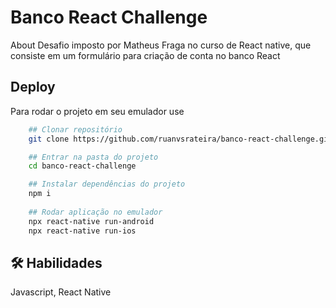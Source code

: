 
# Banco React Challenge

About
Desafio imposto por Matheus Fraga no curso de React native, que consiste em um formulário para criação de conta no banco React


## Deploy

Para rodar o projeto em seu emulador use

```bash
    ## Clonar repositório
    git clone https://github.com/ruanvsrateira/banco-react-challenge.git

    ## Entrar na pasta do projeto
    cd banco-react-challenge

    ## Instalar dependências do projeto
    npm i 
    
    ## Rodar aplicação no emulador
    npx react-native run-android
    npx react-native run-ios
```


## 🛠 Habilidades
Javascript, React Native

